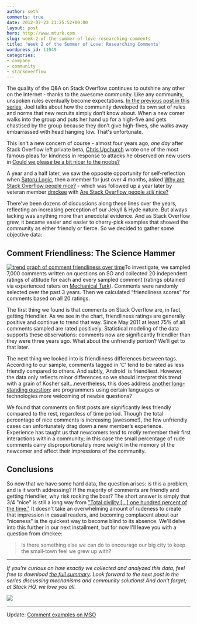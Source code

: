 ```yaml
---
author: seth
comments: true
date: 2012-07-23 21:25:52+00:00
layout: post
hero: http://www.mturk.com
slug: week-2-of-the-summer-of-love-researching-comments
title: 'Week 2 of the Summer of Love: Researching Comments'
wordpress_id: 11949
categories:
- company
- community
- stackoverflow
---
```


The quality of the Q&A on Stack Overflow continues to outshine any other on the Internet - thanks to the awesome community. Like any community, unspoken rules eventually become expectations.  [In the previous post in this series](http://blog.stackoverflow.com/2012/07/kicking-off-the-summer-of-love/), Joel talks about how the community developed its own set of rules and norms that new recruits simply don’t know about. When a new comer walks into the group and puts her hand up for a high-five and gets chastised by the group because they don’t give high-fives, she walks away embarrassed with head hanging low. That's unfortunate.

This isn't a new concern of course - almost four years ago, _one day_ after Stack Overflow left private beta, [Chris Upchurch](http://stackoverflow.com/users/2600/chris-upchurch) wrote one of the most famous pleas for kindness in response to attacks he observed on new users in [Could we please be a bit nicer to the noobs?](http://meta.stackoverflow.com/questions/9953/could-we-please-be-a-bit-nicer-to-new-users)

A year and a half later, we saw the opposite opportunity for self-reflection when [Satoru.Logic](http://stackoverflow.com/users/225262/satoru-logic), then a member for just over 4 months, asked [Why are Stack Overflow people nice?](http://meta.stackoverflow.com/questions/47698/why-are-stack-overflow-people-nice) - which was followed up a year later by veteran member [dmckee](http://stackoverflow.com/users/2509/dmckee) with [Are Stack Overflow people _still_ nice?](http://meta.stackoverflow.com/questions/83019/are-stack-overflow-people-still-nice)

There've been dozens of discussions along these lines over the years, reflecting an increasing perception of our Jekyll & Hyde nature. But always lacking was anything more than anecdotal evidence. And as Stack Overflow grew, it became easier and easier to cherry-pick examples that showed the community as either friendly or fierce. So we decided to gather some objective data:



## Comment Friendliness: The Science Hammer



[![trend graph of comment friendliness over time](http://i.stack.imgur.com/v9gus.png)](http://i.stack.imgur.com/v9gus.png)To investigate, we sampled 7,000 comments written on questions on SO and collected 20 independent ratings of attitude for each and every sampled comment (ratings obtained via experienced raters on [Mechanical Turk](http://www.mturk.com)). Comments were randomly selected over the past 3 years. Then we calculated “friendliness scores” for comments based on all 20 ratings.

The first thing we found is that comments on Stack Overflow are, in fact, getting friendlier. As we see in the chart, friendliness ratings are generally positive and continue to trend that way. Since May 2011 at least 75% of all comments sampled are rated positively. Statistical modeling of the data supports these observations: comments now are significantly friendlier than they were three years ago. What about the unfriendly portion? We’ll get to that later.

The next thing we looked into is friendliness differences between tags. According to our sample, comments tagged in ‘C’ tend to be rated as less friendly compared to others. And subtly, ‘Android’ is friendliest. However, the data only reflects minor differences so we should interpret this trend with a grain of Kosher salt…nevertheless, this does address [another long-standing question](http://meta.stackoverflow.com/questions/34980/relative-friendliness-of-developers-by-language-on-so): are programmers using certain languages or technologies more welcoming of newbie questions?

 We found that comments on first posts are significantly less friendly compared to the rest, regardless of time period. Though the total percentage of nice comments is increasing (awesome!), the few unfriendly cases can unfortunately drag down a new member’s experience. Experience has taught us that newcomers tend to *really* remember their first interactions within a community; in this case the small percentage of rude comments carry disproportionately more weight in the memory of the newcomer and affect their impressions of the community.



## Conclusions



So now that we have some hard data, the question arises: is this a problem, and is it worth addressing? If the majority of comments are friendly and getting friendlier, why risk rocking the boat? The short answer is simply that 3/4 "nice" is still a long way from ["Total civility [...] one hundred percent of the time."](http://blog.stackoverflow.com/2012/07/kicking-off-the-summer-of-love/#comment-68040) It doesn't take an overwhelming amount of rudeness to create that impression in casual readers, and becoming complacent about our "niceness" is the quickest way to become blind to its absence. We'll delve into this further in our next installment, but for now I'll leave you with a question from dmckee:



<blockquote>
  Is there something else we can do to encourage our big city to keep the small-town feel we grew up with?
</blockquote>





* * *



_If you're curious on how exactly we collected and analyzed this data, feel free to download [the full summary](https://www.dropbox.com/s/a1b8zmt64vy5p3z/Comment%20Friendliness%20Results.pdf). Look forward to the next post in the series discussing mechanisms and community solutions! And don't forget; at Stack HQ, we love you all._

![](http://upload.wikimedia.org/wikipedia/commons/thumb/2/23/LiliumBulbiferumCroceumBologna.jpg/220px-LiliumBulbiferumCroceumBologna.jpg)



* * *



Update: [Comment examples on MSO](http://meta.stackoverflow.com/questions/141706/comment-examples-in-the-summer-of-love-research)

